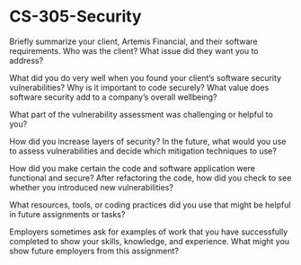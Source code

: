 # CS-305-Security

Briefly summarize your client, Artemis Financial, and their software requirements. Who was the client? What issue did they want you to address?


What did you do very well when you found your client’s software security vulnerabilities? Why is it important to code securely? What value does software security add to a company’s overall wellbeing?


What part of the vulnerability assessment was challenging or helpful to you?


How did you increase layers of security? In the future, what would you use to assess vulnerabilities and decide which mitigation techniques to use?


How did you make certain the code and software application were functional and secure? After refactoring the code, how did you check to see whether you introduced new vulnerabilities?


What resources, tools, or coding practices did you use that might be helpful in future assignments or tasks?


Employers sometimes ask for examples of work that you have successfully completed to show your skills, knowledge, and experience. What might you show future employers from this assignment?

